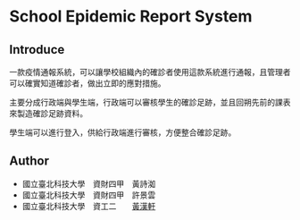 # School Epidemic Report System

## Introduce

一款疫情通報系統，可以讓學校組織內的確診者使用這款系統進行通報，且管理者可以確實知道確診者，做出立即的應對措施。



主要分成行政端與學生端，行政端可以審核學生的確診足跡，並且回朔先前的課表來製造確診足跡資料。

學生端可以進行登入，供給行政端進行審核，方便整合確診足跡。



## Author

- 國立臺北科技大學　資財四甲　黃詩洳
- 國立臺北科技大學　資財四甲　許景雲
- 國立臺北科技大學　資工二　　[黃漢軒](https://ntut-xuan.github.io)

